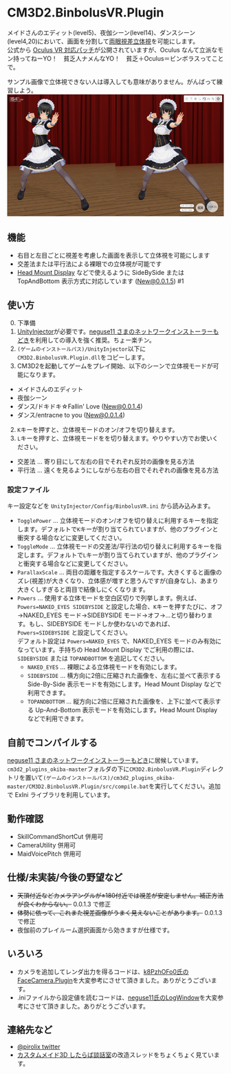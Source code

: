 # CM3D2.BinbolusVR.Plugin
メイドさんのエディット(level5)、夜伽シーン(level14)、ダンスシーン(level4,20)において、画面を分割して[両眼視差立体視](https://ja.wikipedia.org/wiki/%E7%AB%8B%E4%BD%93%E8%A6%96)を可能にします。  
公式から [Oculus VR 対応パッチ](http://kissdiary.blog11.fc2.com/blog-entry-571.html)が公開されていますが、Oculus なんて立派なモン持ってねーYO！　貧乏人ナメんなYO！　貧乏＋Oculus＝ビンボラスってことで。

サンプル画像で立体視できない人は導入しても意味がありません。がんばって練習しよう。
![交差法の画像サンプル](https://raw.githubusercontent.com/pirolix/CM3D2.BinbolusVR.Plugin/master/sample_cross1.png) 

## 機能
* 右目と左目ごとに視差を考慮した画面を表示して立体視を可能にします
* 交差法または平行法による裸眼での立体視が可能です
* [Head Mount Display](http://www.amazon.co.jp/gp/search/ref=as_li_ss_tl?ie=UTF8&camp=247&creative=7399&field-keywords=%E3%83%98%E3%83%83%E3%83%89%E3%83%9E%E3%82%A6%E3%83%B3%E3%83%88%E3%83%87%E3%82%A3%E3%82%B9%E3%83%97%E3%83%AC%E3%82%A4&index=blended&linkCode=ur2&tag=openmagicvox-22) などで使えるように SideBySide または TopAndBottom 表示方式に対応しています (New@0.0.1.5) #1

## 使い方
0. 下準備
  0. [UnityInjector](http://www.hongfire.com/forum/showthread.php/444567-UnityInjector-Plugin-Powered-Unity-Code-Injector)が必要です。[neguse11 さまのネットワークインストーラーもどき](https://github.com/neguse11/cm3d2_plugins_okiba)を利用しての導入を強く推奨。ちょー楽チン。
  1. `(ゲームのインストールパス)/UnityInjector`以下に`CM3D2.BinbolusVR.Plugin.dll`をコピーします。
1. CM3D2を起動してゲームをプレイ開始、以下のシーンで立体視モードが可能になります。
  * メイドさんのエディット
  * 夜伽シーン
  * ダンス/ドキドキ☆Fallin' Love (New@0.0.1.4)
  * ダンス/entracne to you (New@0.0.1.4)
2. `K`キーを押すと、立体視モードのオン/オフを切り替えます。
3. `L`キーを押すと、立体視モードをを切り替えます。やりやすい方でお使いください。
  * 交差法 … 寄り目にして左右の目でそれぞれ反対の画像を見る方法
  * 平行法 … 遠くを見るようにしながら左右の目でそれぞれの画像を見る方法

### 設定ファイル
キー設定などを `UnityInjector/Config/BinbolusVR.ini` から読み込みます。 

* `TogglePower` … 立体視モードのオン/オフを切り替えに利用するキーを指定します。デフォルトで`K`キーが割り当てられていますが、他のプラグインと衝突する場合などに変更してください。
* `ToggleMode` … 立体視モードの交差法/平行法の切り替えに利用するキーを指定します。デフォルトで`L`キーが割り当てられていますが、他のプラグインと衝突する場合などに変更してください。
* `ParallaxScale` … 両目の距離を指定するスケールです。大きくすると画像のズレ(視差)が大きくなり、立体感が増すと思うんですが(自身なし)、あまり大きくしすぎると両目で結像しにくくなります。
* `Powers` … 使用する立体モードを空白区切りで列挙します。例えば、`Powers=NAKED_EYES SIDEBYSIDE` と設定した場合、`K`キーを押すたびに、オフ→NAKED_EYES モード→SIDEBYSIDE モード→オフ→...と切り替わります。もし、SIDEBYSIDE モードしか使わないのであれば、`Powers=SIDEBYSIDE` と設定してください。  
デフォルト設定は `Powers=NAKED_EYES` で、NAKED_EYES モードのみ有効になっています。手持ちの Head Mount Display でご利用の際には、`SIDEBYSIDE` または `TOPANDBOTTOM` を追記してください。
  * `NAKED_EYES` … 裸眼による立体視モードを有効にします。
  * `SIDEBYSIDE` … 横方向に2倍に圧縮された画像を、左右に並べて表示する Side-By-Side 表示モードを有効にします。Head Mount Display などで利用できます。
  * `TOPANDBOTTOM` … 縦方向に2倍に圧縮された画像を、上下に並べて表示する Up-And-Bottom 表示モードを有効にします。Head Mount Display などで利用できます。

## 自前でコンパイルする
[neguse11 さまのネットワークインストーラーもどき](https://github.com/neguse11/cm3d2_plugins_okiba)に居候しています。`cm3d2_plugins_okiba-master`フォルダの下に`CM3D2.BinbolusVR.Plugin`ディレクトリを置いて`(ゲームのインストールパス)/cm3d2_plugins_okiba-master/CM3D2.BinbolusVR.Plugin/src/compile.bat`を実行してください。追加で ExIni ライブラリを利用しています。

## 動作確認
* SkillCommandShortCut 併用可
* CameraUtility 併用可
* MaidVoicePitch 併用可

## 仕様/未実装/今後の野望など
* ~~天頂付近などカメラアングルが±180付近では視差が安定しません。補正方法が良くわからない。~~ 0.0.1.3 で修正
* ~~体勢に依って、これまた視差画像がうまく見えないことがあります。~~ 0.0.1.3 で修正
* 夜伽前のプレイルーム選択画面から効きますが仕様です。

## いろいろ
* カメラを追加してレンダ出力を得るコードは、[k8PzhOFo0氏のFaceCamera.Plugin](https://github.com/k8PzhOFo0/CM3D2FaceCamera)を大変参考にさせて頂きました。ありがとうございます。
* .iniファイルから設定値を読むコードは、[neguse11氏のLogWindow](https://github.com/neguse11/cm3d2_plugins_okiba/tree/develop/LogWindow)を大変参考にさせて頂きました。ありがとうございます。

## 連絡先など
*  [@pirolix twitter](https://twitter.com/pirolix)
*  [カスタムメイド3D したらば談話室](http://jbbs.shitaraba.net/game/55179/)の改造スレッドをちょくちょく見ています。

